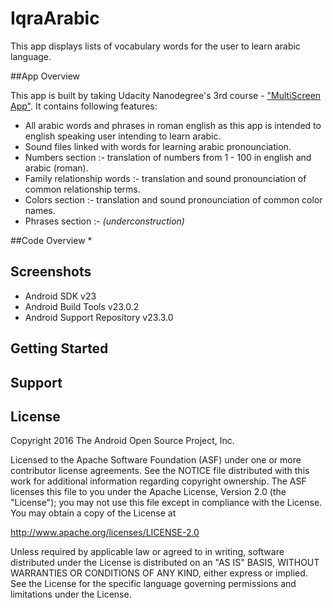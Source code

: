 **IqraArabic**
===================================

This app displays lists of vocabulary words for the user to learn arabic language.

##App Overview

This app is built by taking Udacity Nanodegree's 3rd course - ["MultiScreen App"](https://www.udacity.com/course/android-basics-multi-screen-apps--ud839).
It contains following features:
*   All arabic words and phrases in roman english as this app is intended to english speaking user intending to learn arabic.
*   Sound files linked with words for learning arabic pronounciation.
*   Numbers section :- translation of numbers from 1 - 100 in english and arabic (roman).
*   Family relationship words :- translation and sound pronounciation of common relationship terms.
*   Colors section :- translation and sound pronounciation of common color names.
*   Phrases section :- _(underconstruction)_ 

##Code Overview
*   


Screenshots
--------------

- Android SDK v23
- Android Build Tools v23.0.2
- Android Support Repository v23.3.0

Getting Started
---------------

Support
-------


License
-------

Copyright 2016 The Android Open Source Project, Inc.

Licensed to the Apache Software Foundation (ASF) under one or more contributor
license agreements.  See the NOTICE file distributed with this work for
additional information regarding copyright ownership.  The ASF licenses this
file to you under the Apache License, Version 2.0 (the "License"); you may not
use this file except in compliance with the License.  You may obtain a copy of
the License at

http://www.apache.org/licenses/LICENSE-2.0

Unless required by applicable law or agreed to in writing, software
distributed under the License is distributed on an "AS IS" BASIS, WITHOUT
WARRANTIES OR CONDITIONS OF ANY KIND, either express or implied.  See the
License for the specific language governing permissions and limitations under
the License.
